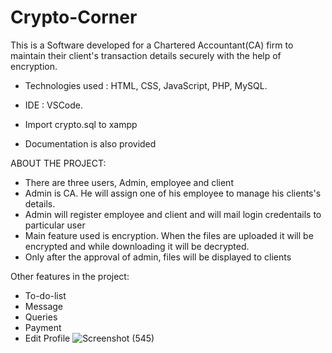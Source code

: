 # Crypto-Corner
This is a Software developed for a Chartered Accountant(CA) firm to maintain their client's transaction details securely with the help of encryption.

- Technologies used : HTML, CSS, JavaScript, PHP, MySQL.
- IDE : VSCode.

- Import crypto.sql to xampp

- Documentation is also provided

ABOUT THE PROJECT:
- There are three users, Admin, employee and client
- Admin is CA. He will assign one of his employee to manage his clients's details.
- Admin will register employee and client and will mail login credentails to particular user
- Main feature used is encryption. When the files are uploaded it will be encrypted and while downloading it will be decrypted.
- Only after the approval of admin, files will be displayed to clients

Other features in the project:
- To-do-list
- Message
- Queries
- Payment
- Edit Profile
![Screenshot (545)](https://github.com/YashaswiVS/Crypto-Corner/assets/84309074/5ae374af-7ddd-497c-859c-746427df92bd)
